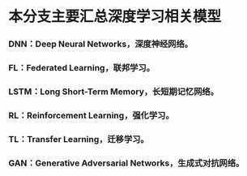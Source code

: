 # 本分支主要汇总深度学习相关模型

### DNN：Deep Neural Networks，深度神经网络。

### FL：Federated Learning，联邦学习。

### LSTM：Long Short-Term Memory，长短期记忆网络。

### RL：Reinforcement Learning，强化学习。

### TL：Transfer Learning，迁移学习。

### GAN：Generative Adversarial Networks，生成式对抗网络。
